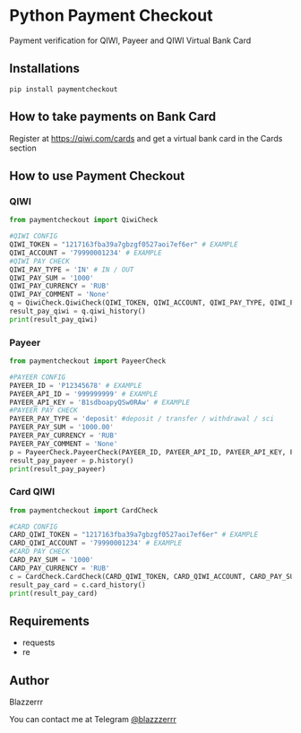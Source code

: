 # Python Payment Checkout

Payment verification for QIWI, Payeer and QIWI Virtual Bank Card

## Installations
```
pip install paymentcheckout
```

## How to take payments on Bank Card

Register at https://qiwi.com/cards and get a virtual bank card in the Cards section

## How to use Payment Checkout
### QIWI
```python
from paymentcheckout import QiwiCheck

#QIWI CONFIG
QIWI_TOKEN = "1217163fba39a7gbzgf0527aoi7ef6er" # EXAMPLE
QIWI_ACCOUNT = '79990001234' # EXAMPLE
#QIWI PAY CHECK
QIWI_PAY_TYPE = 'IN' # IN / OUT
QIWI_PAY_SUM = '1000'
QIWI_PAY_CURRENCY = 'RUB'
QIWI_PAY_COMMENT = 'None'
q = QiwiCheck.QiwiCheck(QIWI_TOKEN, QIWI_ACCOUNT, QIWI_PAY_TYPE, QIWI_PAY_SUM, QIWI_PAY_CURRENCY, QIWI_PAY_COMMENT)
result_pay_qiwi = q.qiwi_history()
print(result_pay_qiwi)
```

### Payeer
```python
from paymentcheckout import PayeerCheck

#PAYEER CONFIG
PAYEER_ID = 'P12345678' # EXAMPLE 
PAYEER_API_ID = '999999999' # EXAMPLE 
PAYEER_API_KEY = 'B1sdboapyQSw0RAw' # EXAMPLE
#PAYEER PAY CHECK
PAYEER_PAY_TYPE = 'deposit' #deposit / transfer / withdrawal / sci
PAYEER_PAY_SUM = '1000.00' 
PAYEER_PAY_CURRENCY = 'RUB'
PAYEER_PAY_COMMENT = 'None'
p = PayeerCheck.PayeerCheck(PAYEER_ID, PAYEER_API_ID, PAYEER_API_KEY, PAYEER_PAY_TYPE, PAYEER_PAY_SUM, PAYEER_PAY_CURRENCY, PAYEER_PAY_COMMENT)
result_pay_payeer = p.history()
print(result_pay_payeer)
```

### Card QIWI
```python
from paymentcheckout import CardCheck

#CARD CONFIG
CARD_QIWI_TOKEN = "1217163fba39a7gbzgf0527aoi7ef6er" # EXAMPLE
CARD_QIWI_ACCOUNT = '79990001234' # EXAMPLE
#CARD PAY CHECK
CARD_PAY_SUM = '1000'
CARD_PAY_CURRENCY = 'RUB'
c = CardCheck.CardCheck(CARD_QIWI_TOKEN, CARD_QIWI_ACCOUNT, CARD_PAY_SUM, CARD_PAY_CURRENCY)
result_pay_card = c.card_history()
print(result_pay_card)
```

## Requirements
- requests 
- re

## Author
Blazzerrr

You can contact me at Telegram
[@blazzzerrr](https://t.me/blazzzerrr) 

